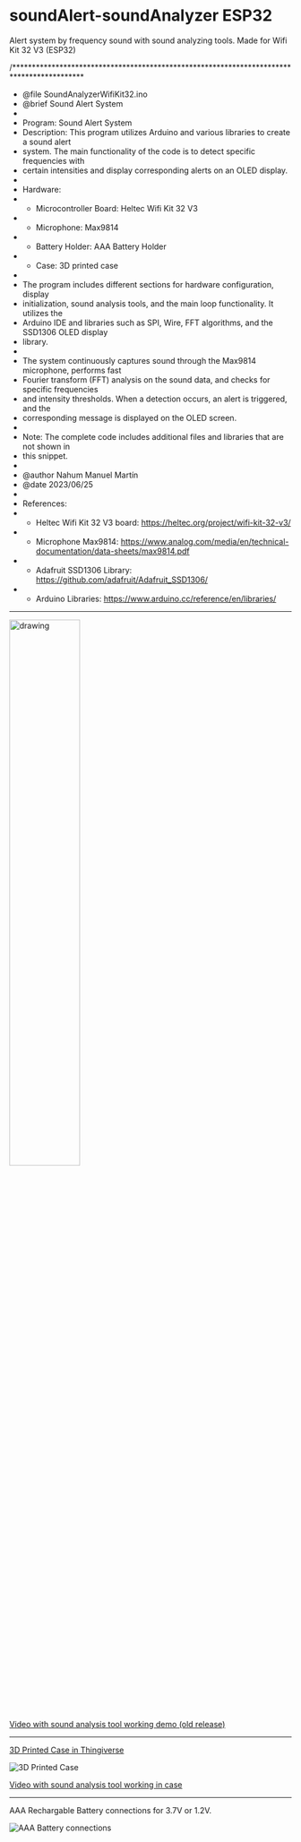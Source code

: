 # soundAlert-soundAnalyzer ESP32
 Alert system by frequency sound with sound analyzing tools. Made for Wifi Kit 32 V3 (ESP32)

/******************************************************************************************
 * @file SoundAnalyzerWifiKit32.ino
 * @brief Sound Alert System
 *
 * Program: Sound Alert System
 * Description: This program utilizes Arduino and various libraries to create a sound alert
 * system. The main functionality of the code is to detect specific frequencies with
 * certain intensities and display corresponding alerts on an OLED display.
 * 
 * Hardware:
 * - Microcontroller Board: Heltec Wifi Kit 32 V3
 * - Microphone: Max9814
 * - Battery Holder: AAA Battery Holder
 * - Case: 3D printed case
 *
 * The program includes different sections for hardware configuration, display
 * initialization, sound analysis tools, and the main loop functionality. It utilizes the
 * Arduino IDE and libraries such as SPI, Wire, FFT algorithms, and the SSD1306 OLED display
 * library.
 *
 * The system continuously captures sound through the Max9814 microphone, performs fast
 * Fourier transform (FFT) analysis on the sound data, and checks for specific frequencies
 * and intensity thresholds. When a detection occurs, an alert is triggered, and the
 * corresponding message is displayed on the OLED screen.
 *
 * Note: The complete code includes additional files and libraries that are not shown in
 * this snippet.
 *
 * @author Nahum Manuel Martín
 * @date 2023/06/25
 *
 * References:
 * - Heltec Wifi Kit 32 V3 board: https://heltec.org/project/wifi-kit-32-v3/
 * - Microphone Max9814: https://www.analog.com/media/en/technical-documentation/data-sheets/max9814.pdf
 * - Adafruit SSD1306 Library: https://github.com/adafruit/Adafruit_SSD1306/
 * - Arduino Libraries: https://www.arduino.cc/reference/en/libraries/

--------------------------------------

<img src="https://cdn.thingiverse.com/assets/96/c9/16/7f/d5/44437ce8-861f-498e-a02c-16e2b9ba65a3.jpg" alt="drawing" width="50%" height="50%"/>

[Video with sound analysis tool working demo (old release)](https://www.youtube.com/watch?v=icu3Co2jCHw)

-------------------------------------

[3D Printed Case in Thingiverse](https://www.thingiverse.com/thing:6096022)

![3D Printed Case](https://cdn.thingiverse.com/assets/06/06/ce/4a/9f/featured_preview_50df27e4-ebd3-459a-aac1-78d2d78a0f4c.jpg)

[Video with sound analysis tool working in case](https://www.youtube.com/watch?v=QHgimJAhCMs)

-------------------------------------

AAA Rechargable Battery connections for 3.7V or 1.2V.

![AAA Battery connections](https://cdn.thingiverse.com/assets/18/5c/7b/80/aa/c5b2b958-8ccc-4ef4-b754-989f01366405.png)
